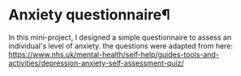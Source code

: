 # Anxiety questionnaire¶
In this mini-project, I designed a simple questionnaire to assess an individual's level of anxiety. the questions were adapted from here: https://www.nhs.uk/mental-health/self-help/guides-tools-and-activities/depression-anxiety-self-assessment-quiz/

